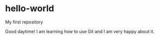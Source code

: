 # hello-world
My first repository

Good daytime! I am learning how to use Git and I am very happy about it. 

